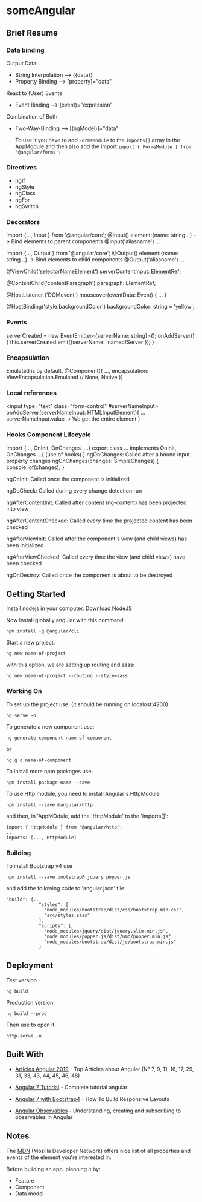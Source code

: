 # someAngular

## Brief Resume

### Data binding

Output Data
* String Interpolation --> {{data}}
* Property Binding --> [property]="data"

React to (User) Events
* Event Binding --> (event)="expression"

Combination of Both
* Two-Way-Binding --> [(ngModel)]="data"

   To use it you have to add ```FormsModule``` to the ```imports[]``` array in the AppModule
   and then also add the import  ```import { FormsModule } from '@angular/forms';```
   
### Directives
* ngIf
* ngStyle
* ngClass
* ngFor
* ngSwitch

### Decorators
import {..., Input } from '@angular/core';
@Input() element:{name: string...} -> Bind elements to parent components
  @Input('aliasname') ...

import {..., Output } from '@angular/core';
@Output() element:{name: string...} -> Bind elements to child components
  @Output('aliasname') ...

@ViewChild('selectorNameElement') serverContentInput: ElementRef;

@ContentChild('contentParagraph') paragraph: ElementRef;

@HostListener ('DOMevent') mouseover(eventData: Event) {
  ...
}

@HostBinding('style.backgroundColor') backgroundColor: string = 'yellow';

### Events
serverCreated = new EventEmitter<{serverName: string}>();
onAddServer(){
  this.serverCreated.emit({serverName: 'nameofServer'});
}

### Encapsulation
Emulated is by default.
@Component({
  ...,
  encapsulation: ViewEncapsulation.Emulated // None, Native 
})

### Local references
<input
  type="text"
  class="form-control"
  #serverNameInput>
onAddServer(serverNameInput: HTMLInputElement){
  ...
  serverNameInput.value -> We get the entire element
}

### Hooks Component Lifecycle
import {..., OnInit, OnChanges, ...}
export class ... implements OnInit, OnChanges ...{
  (use of hooks)
}
ngOnChanges: Called after a bound input property changes
  ngOnChanges(changes: SimpleChanges) { console.lof(changes); }

ngOnInit: Called once the component is initialized

ngDoCheck: Called during every change detection run

ngAfterContentInit: Called after content (ng-content) has been projected into view

ngAfterContentChecked: Called every time the projected content has been checked

ngAfterViewInit: Called after the component's view (and child views) has been initialized

ngAfterViewChecked: Called every time the view (and child views) have been checked

ngOnDestroy: Called once the component is about to be destroyed

## Getting Started
Install nodejs in your computer. [Download NodeJS](https://nodejs.org/es/)

Now install globally angular with this command:
```
npm install -g @angular/cli
```

Start a new project:
```
ng new name-of-project
```
with this option, we are setting up routing and sass:
```
ng new name-of-project --routing --style=sass
```
### Working On

To set up the project use: (It should be running on localost:4200)
```
ng serve -o
```

To generate a new component use:
```
ng generate component name-of-component
```
or
```
ng g c name-of-component
```

To install more npm packages use:
```
npm install package-name --save
```

To use Http module, you need to install Angular's HttpModule
```
npm install --save @angular/http
```
and then, in 'AppMOdule, add the 'HttpModule' to the 'imports[]':
```
import { HttpModule } from '@angular/http';
...
imports: [..., HttpModule]
```

### Building

To install Bootstrap v4 use
```
npm install --save bootstrap@ jquery popper.js
```
and add the following code to 'angular.json' file:
```
"build": {...
            "styles": [
              "node_modules/bootstrap/dist/css/bootstrap.min.css",
              "src/styles.sass"
            ],
            "scripts": [
              "node_modules/jquery/dist/jquery.slim.min.js",
              "node_modules/popper.js/dist/umd/popper.min.js",
              "node_modules/bootstrap/dist/js/bootstrap.min.js"
            ]
```
## Deployment

Test version
```
ng build
```

Production version
```
ng build --prod
```
Then use to open it:

```
http-serve -o
```

## Built With

* [Articles Angular 2019](https://medium.mybridge.co/learn-angular-from-top-50-articles-for-the-past-year-v-2019-90ebe34dce1d) - Top Articles about Angular
(Nº 7, 9, 11, 16, 17, 29, 31, 33, 43, 44, 45, 46, 48) 

* [Angular 7 Tutorial](https://coursetro.com/posts/code/171/Angular-7-Tutorial---Learn-Angular-7-by-Example) - Complete tutorial angular

* [Angular 7 with Bootstrap4](https://medium.com/@tomastrajan/how-to-build-responsive-layouts-with-bootstrap-4-and-angular-6-cfbb108d797b) - How To Build Responsive Layouts

* [Angular Observables](https://medium.com/@luukgruijs/understanding-creating-and-subscribing-to-observables-in-angular-426dbf0b04a3) - Understanding, creating and subscribing to observables in Angular

## Notes
The [MDN](https://developer.mozilla.org/es/docs/Web/HTML/Elemento/button) (Mozilla Developer Network) offers nice list of all properties and events of the element you're interested in.

Before building an app, planning it by:
* Feature
* Component
* Data model
